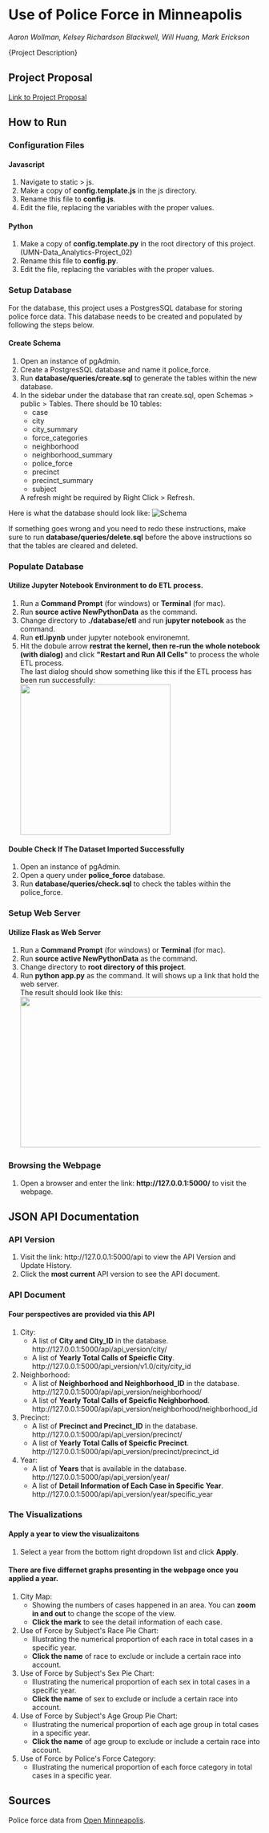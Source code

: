 # Use of Police Force in Minneapolis
<em>Aaron Wollman, Kelsey Richardson Blackwell, Will Huang, Mark Erickson</em>

{Project Description}


## Project Proposal
[Link to Project Proposal](https://docs.google.com/document/d/1S8f17_1JH-xNafa9AJuODPuJU724BTAQOyuVbggtQM4/)

## How to Run
### Configuration Files
#### Javascript
<ol>
  <li>
    Navigate to static > js.
  </li>
  <li>
    Make a copy of <strong>config.template.js</strong> in the js directory.
	</li>
	<li>
    Rename this file to <strong>config.js</strong>.
	</li>
	<li>
	Edit the file, replacing the variables with the proper values.
	</li>
</ol>

#### Python
<ol>
  <li> 
    Make a copy of <strong>config.template.py</strong> in the root directory of this project. (UMN-Data_Analytics-Project_02)
  </li>
  <li>
    Rename this file to <strong>config.py</strong>.
  </li>
  <li>
	  Edit the file, replacing the variables with the proper values.
	</li>
</ol>

### Setup Database
For the database, this project uses a PostgresSQL database for storing police force data.
This database needs to be created and populated by following the steps below.

#### Create Schema
<ol>
  <li>
    Open an instance of pgAdmin.
  </li>
  <li>
		Create a PostgresSQL database and name it police_force.
	</li>
  <li>
    Run <strong>database/queries/create.sql</strong> to generate the tables within the new database.
  </li>
  <li>
		In the sidebar under the database that ran create.sql, open Schemas > public > Tables.
		There should be 10 tables:
        <ul>
          <li>case</li>
          <li>city</li>
          <li>city_summary</li>
          <li>force_categories</li>
          <li>neighborhood</li>
          <li>neighborhood_summary</li>
          <li>police_force</li>
          <li>precinct</li>
          <li>precinct_summary</li>
          <li>subject</li>
        </ul>
         A refresh might be required by Right Click > Refresh.
	</li>
</ol>

Here is what the database should look like:
<img src="database/uml/uml.PNG" alt="Schema">

If something goes wrong and you need to redo these instructions, make sure to run <strong>database/queries/delete.sql</strong> before the above instructions so that the tables are cleared and deleted.

### Populate Database
#### Utilize Jupyter Notebook Environment to do ETL process.
<ol>
  <li>
    Run a <strong>Command Prompt</strong> (for windows) or <strong>Terminal</strong> (for mac).
  </li>
  <li>
    Run <strong>source active NewPythonData</strong> as the command.
  </li>
  <li>
     Change directory to <strong>./database/etl</strong> and run <strong>jupyter notebook</strong> as the command.
  </li>
  <li>
    Run <strong>etl.ipynb</strong> under jupyter notebook environemnt.
  </li>
  <li>
    Hit the dobule arrow <strong>restrat the kernel, then re-run the whole notebook (with dialog)</strong> and click <strong> "Restart and Run All Cells"</strong> to process the whole ETL process.
  </li>
  The last dialog should show something like this if the ETL process has been run successfully:<br>
  <img width=300px height=300px src="database/uml/etl.png">
</ol>

#### Double Check If The Dataset Imported Successfully 
<ol>
  <li>
    Open an instance of pgAdmin.
  </li>
  <li>
    Open a query under <strong>police_force</strong> database.
  </li>
  <li>
    Run <strong>database/queries/check.sql</strong> to check the tables within the police_force.
  </li>
</ol>

### Setup Web Server
#### Utilize Flask as Web Server
<ol>
  <li>
    Run a <strong>Command Prompt</strong> (for windows) or <strong>Terminal</strong> (for mac).
  </li>
  <li>
    Run <strong>source active NewPythonData</strong> as the command.
  </li>
  <li>
    Change directory to <strong>root directory of this project</strong>.
  </li>
  <li>
    Run <strong>python app.py</strong> as the command. It will shows up a link that hold the web server.
    <br>The result should look like this:<br>
    <img width=500px height=300px src="database/uml/flask.png">
  </li>
</ol>

### Browsing the Webpage
<ol>  
  <li>
    Open a browser and enter the link: <strong>http://127.0.0.1:5000/</strong> to visit the webpage.
  </li>
</ol>


## JSON API Documentation
### API Version
<ol>
  <li>
    Visit the link: <storng>http://127.0.0.1:5000/api</strong> to view the API Version and Update History.
  </li>
  <li>
    Click the <strong>most current</strong> API version to see the API document.
  </li>
</ol>

### API Document
#### Four perspectives are provided via this API
<ol>
  <li>
    City:<br>
    <ul>
      <li>A list of <strong>City and City_ID</strong> in the database.<br> http://127.0.0.1:5000/api/api_version/city/</li>
      <li>A list of <strong> Yearly Total Calls of Speicfic City</strong>.<br>http://127.0.0.1:5000/api_version/v1.0/city/city_id </li>
    </ul>
  </li>

  <li>
    Neighborhood:<br>
    <ul>
      <li>A list of <strong>Neighborhood and Neighborhood_ID</strong> in the database.<br> http://127.0.0.1:5000/api/api_version/neighborhood/</li>
      <li>A list of <strong> Yearly Total Calls of Speicfic Neighborhood</strong>.<br>http://127.0.0.1:5000/api/api_version/neighborhood/neighborhood_id </li>
    </ul>
  </li>

  <li>
    Precinct:<br>
    <ul>
      <li>A list of <strong>Precinct and Precinct_ID</strong> in the database.<br> http://127.0.0.1:5000/api/api_version/precinct/</li>
      <li>A list of <strong> Yearly Total Calls of Speicfic Precinct</strong>.<br>http://127.0.0.1:5000/api/api_version/precinct/precinct_id </li>
    </ul>
  </li>

  <li>
    Year:<br>
    <ul>
      <li>A list of <strong>Years</strong> that is available in the database.<br> http://127.0.0.1:5000/api/api_version/year/</li>
      <li>A list of <strong> Detail Information of Each Case in Specific Year</strong>.<br>http://127.0.0.1:5000/api/api_version/year/specific_year </li>
    </ul>
  </li>
</ol>

### The Visualizations
#### Apply a year to view the visualizaitons
<ol>
  <li>
    Select a year from the bottom right dropdown list and click <strong>Apply</strong>.
  </li>
</ol>

#### There are five differnet graphs presenting in the webpage once you applied a year.

<ol>
  <li>
    City Map:<br>
    <ul>
      <li>
        Showing the numbers of cases happened in an area.   You can <strong>zoom in and out</strong> to change the scope of the view.
      </li>
      <li>
        <strong>Click the mark</strong> to see the detail information of each case.
      </li>
    </ul>
  </li>

  <li>
    Use of Force by Subject's Race Pie Chart:<br>
    <ul>
      <li>
        Illustrating the numerical proportion of each race in total cases in a specific year.
      </li>
      <li>
        <strong>Click the name</strong> of race to exclude or include a certain race into account.
      </li>
    </ul>
  </li>

  <li>
    Use of Force by Subject's Sex Pie Chart: <br>
    <ul>
      <li>
        Illustrating the numerical proportion of each sex in total cases in a specific year.
      </li>
      <li>
        <strong>Click the name</strong> of sex to exclude or include a certain race into account.
      </li>
    </ul>
  </li>

  <li>
    Use of Force by Subject's Age Group Pie Chart: <br>
    <ul>
      <li>
        Illustrating the numerical proportion of each age group in total cases in a specific year.
      </li>
      <li>
        <strong>Click the name</strong> of age group to exclude or include a certain race into account.
      </li>
    </ul>
  </li>

  <li>
      Use of Force by Police's Force Category: <br>
    <ul>
      <li>
        Illustrating the numerical proportion of each force category in total cases in a specific year.
      </li>
    </ul>
  </li>


</ol>

## Sources
Police force data from [Open Minneapolis](https://opendata.minneapolismn.gov/datasets/police-use-of-force).
